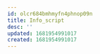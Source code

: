 ```yaml
---
id: olcr684bmhmyfn4phnop09n
title: Info_script
desc: ''
updated: 1681954991017
created: 1681954991017
---
```

